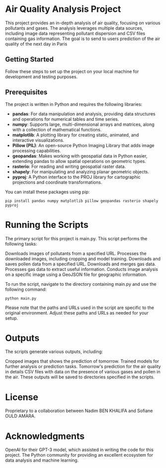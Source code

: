 # Air Quality Analysis Project
This project provides an in-depth analysis of air quality, focusing on various pollutants and gases. The analysis leverages multiple data sources, including image data representing pollutant dispersion and CSV files containing gas information. The goal is to send to users prediction of the air quality of the next day in Paris

## Getting Started
Follow these steps to set up the project on your local machine for development and testing purposes.

## Prerequisites
The project is written in Python and requires the following libraries:

- **pandas**: For data manipulation and analysis, providing data structures and operations for numerical tables and time series.
- **numpy**: Supports large, multi-dimensional arrays and matrices, along with a collection of mathematical functions.
- **matplotlib**: A plotting library for creating static, animated, and interactive visualizations.
- **Pillow (PIL)**: An open-source Python Imaging Library that adds image processing capabilities.
- **geopandas**: Makes working with geospatial data in Python easier, extending pandas to allow spatial operations on geometric types.
- **rasterio**: For reading and writing geospatial raster data.
- **shapely**: For manipulating and analyzing planar geometric objects.
- **pyproj**: A Python interface to the PROJ library for cartographic projections and coordinate transformations.

You can install these packages using pip:

```pip install pandas numpy matplotlib pillow geopandas rasterio shapely pyproj```

# Running the Scripts 
The primary script for this project is main.py. This script performs the following tasks:

Downloads images of pollutants from a specified URL. 
Processes the downloaded images, 
including cropping and model training. 
Downloads and saves pollen data from a specified URL. 
Downloads and merges gas data. 
Processes gas data to extract useful information. 
Conducts image analysis on a specific image using a GeoJSON file for geographic information. 

To run the script, navigate to the directory containing main.py and use the following command:

```python main.py```

Please note that the paths and URLs used in the script are specific to the original environment. Adjust these paths and URLs as needed for your setup.

# Outputs 
The scripts generate various outputs, including:

Cropped images that shows the prediction of tomorrow. Trained models for further analysis or prediction tasks. Tomorrow's prediction for the air quality in details CSV files with data on the presence of various gases and pollen in the air. These outputs will be saved to directories specified in the scripts.

# License 
Proprietary to a collaboration between Nadim BEN KHALIFA and Sofiane OULD AMARA.

# Acknowledgments
OpenAI for their GPT-3 model, which assisted in writing the code for this project. 
The Python community for providing an excellent ecosystem for data analysis and machine learning.
